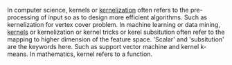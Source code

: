In computer science, kernels or [kernelization](https://en.wikipedia.org/wiki/Kernelization) often refers to the pre-processing of input so as to design more efficient algorithms. Such as kernelization for vertex cover problem.
In machine learning or data mining, [kernels](https://en.wikipedia.org/wiki/Kernel_method) or kernelization or kernel tricks or kerel subsitution often refer to the mapping to higher dimension of the feature space. 'Scalar' and 'subsitution' are the keywords here. Such as support vector machine and kernel k-means. 
In mathematics, kernel refers to a function.